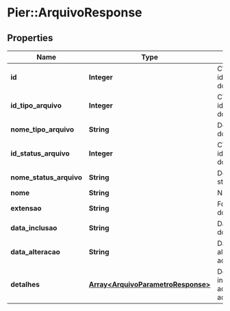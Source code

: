 # Pier::ArquivoResponse

## Properties
Name | Type | Description | Notes
------------ | ------------- | ------------- | -------------
**id** | **Integer** | C\u00F3digo de identifica\u00E7\u00E3o do arquivo | [optional] 
**id_tipo_arquivo** | **Integer** | C\u00F3digo de identifica\u00E7\u00E3o do Tipo do arquivo | [optional] 
**nome_tipo_arquivo** | **String** | Descri\u00E7\u00E3o do tipo do arquivo | [optional] 
**id_status_arquivo** | **Integer** | C\u00F3digo de identifica\u00E7\u00E3o do Status do arquivo | [optional] 
**nome_status_arquivo** | **String** | Desci\u00E7\u00E3o do status do arquivo | [optional] 
**nome** | **String** | Nome do arquivo | [optional] 
**extensao** | **String** | Formato/Extens\u00E3o do arquivo | [optional] 
**data_inclusao** | **String** | Data de inclus\u00E3o do arquivo. | [optional] 
**data_alteracao** | **String** | Data da \u00FAltima altera\u00E7\u00E3o do aquivo. | [optional] 
**detalhes** | [**Array&lt;ArquivoParametroResponse&gt;**](ArquivoParametroResponse.md) | Detalhes contendo informa\u00E7\u00F5es adicionais, relacionadas ao arquivo. | [optional] 


